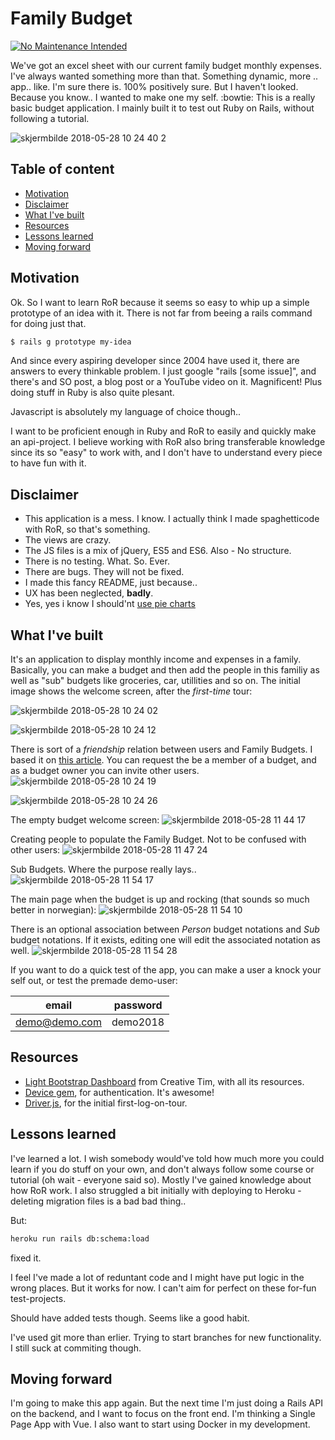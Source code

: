 # Family Budget
[![No Maintenance Intended](http://unmaintained.tech/badge.svg)](http://unmaintained.tech/)


We've got an excel sheet with our current family budget monthly expenses. I've always wanted something more than that. Something dynamic, more .. app.. like. I'm sure there is. 100% positively sure. But I haven't looked. Because you know.. I wanted to make one my self. :bowtie: This is a really basic budget application. I mainly built it to test out Ruby on Rails, without following a tutorial.

![skjermbilde 2018-05-28 10 24 40 2](https://user-images.githubusercontent.com/16366210/40625764-a13c8474-62b4-11e8-85e5-a32d82ecfb15.png)

## Table of content
- [Motivation](#motivation)
- [Disclaimer](#disclaimer)
- [What I've built](#what-ive-built)
- [Resources](#resources)
- [Lessons learned](#lessons-learned)
- [Moving forward](#moving-forward)

## Motivation
Ok. So I want to learn RoR because it seems so easy to whip up a simple prototype of an idea with it. There is not far from beeing a rails command for doing just that.

```bash
$ rails g prototype my-idea
```
And since every aspiring developer since 2004 have used it, there are answers to every thinkable problem. I just google "rails [some issue]", and there's and SO post, a blog post or a YouTube video on it. Magnificent! Plus doing stuff in Ruby is also quite plesant.

Javascript is absolutely my language of choice though..

I want to be proficient enough in Ruby and RoR to easily and quickly make an api-project. I believe working with RoR also bring transferable knowledge since its so "easy" to work with, and I don't have to understand every piece to have fun with it.

## Disclaimer
- This application is a mess. I know. I actually think I made spaghetticode with RoR, so that's something.
- The views are crazy.
- The JS files is a mix of jQuery, ES5 and ES6. Also - No structure.
- There is no testing. What. So. Ever.
- There are bugs. They will not be fixed.
- I made this fancy README, just because..
- UX has been neglected, **badly**.
- Yes, yes i know I should'nt [use pie charts](https://www.perceptualedge.com/articles/visual_business_intelligence/save_the_pies_for_dessert.pdf)

## What I've built
It's an application to display monthly income and expenses in a family. Basically, you can make a budget and then add the people in this familiy as well as "sub" budgets like groceries, car, utillities and so on.
The initial image shows the welcome screen, after the *first-time* tour:

![skjermbilde 2018-05-28 10 24 02](https://user-images.githubusercontent.com/16366210/40625673-2ff97c90-62b4-11e8-9b8c-d9db089c7bfa.png)

![skjermbilde 2018-05-28 10 24 12](https://user-images.githubusercontent.com/16366210/40625686-4668e0b0-62b4-11e8-88ef-e42fdec10cc2.png)

There is sort of a *friendship* relation between users and Family Budgets. I based it on [this article](https://dankim.io/mutual-friendship-rails/). You can request the be a member of a budget, and as a budget owner you can invite other users.
![skjermbilde 2018-05-28 10 24 19](https://user-images.githubusercontent.com/16366210/40625730-82628ecc-62b4-11e8-9cca-4aecceb32401.png)

![skjermbilde 2018-05-28 10 24 26](https://user-images.githubusercontent.com/16366210/40625739-8bf8fcb4-62b4-11e8-8fff-385bfa575e65.png)

The empty budget welcome screen:
![skjermbilde 2018-05-28 11 44 17](https://user-images.githubusercontent.com/16366210/40625779-b39dcaba-62b4-11e8-9965-edfc60b2bc6c.png)

Creating people to populate the Family Budget. Not to be confused with other users:
![skjermbilde 2018-05-28 11 47 24](https://user-images.githubusercontent.com/16366210/40625798-c9c8f5c6-62b4-11e8-9f1f-85d9423c8ee1.png)

Sub Budgets. Where the purpose really lays..
![skjermbilde 2018-05-28 11 54 17](https://user-images.githubusercontent.com/16366210/40625806-d655bd60-62b4-11e8-8d2c-ee0536226c15.png)

The main page when the budget is up and rocking (that sounds so much better in norwegian):
![skjermbilde 2018-05-28 11 54 10](https://user-images.githubusercontent.com/16366210/40625821-e8c1c2aa-62b4-11e8-8f08-e6db06509ef4.png)

There is an optional association between *Person* budget notations and *Sub* budget notations. If it exists, editing one will edit the associated notation as well.
![skjermbilde 2018-05-28 11 54 28](https://user-images.githubusercontent.com/16366210/40625832-fb5efcca-62b4-11e8-8ddc-a9ae3f49278d.png)

If you want to do a quick test of the app, you can make a user a knock your self out, or test the premade demo-user:

| email | password |
| ------------- | ------------- |
| demo@demo.com  | demo2018  |


## Resources
- [Light Bootstrap Dashboard](https://www.creative-tim.com/product/light-bootstrap-dashboard) from Creative Tim, with all its resources.
- [Device gem](https://github.com/plataformatec/devise), for authentication. It's awesome!
- [Driver.js](https://github.com/kamranahmedse/driver.js?files=1), for the initial first-log-on-tour.

## Lessons learned
I've learned a lot. I wish somebody would've told how much more you could learn if you do stuff on your own, and don't always follow some course or tutorial (oh wait - everyone said so).
Mostly I've gained knowledge about how RoR work. I also struggled a bit initially with deploying to Heroku - deleting migration files is a bad bad thing..

But:
```bash
heroku run rails db:schema:load
```
fixed it.

I feel I've made a lot of reduntant code and I might have put logic in the wrong places. But it works for now. I can't aim for perfect on these for-fun test-projects.

Should have added tests though. Seems like a good habit.

I've used git more than erlier. Trying to start branches for new functionality. I still suck at commiting though. 


## Moving forward
I'm going to make this app again. But the next time I'm just doing a Rails API on the backend, and I want to focus on the front end. I'm thinking a Single Page App with Vue. I also want to start using Docker in my development.

